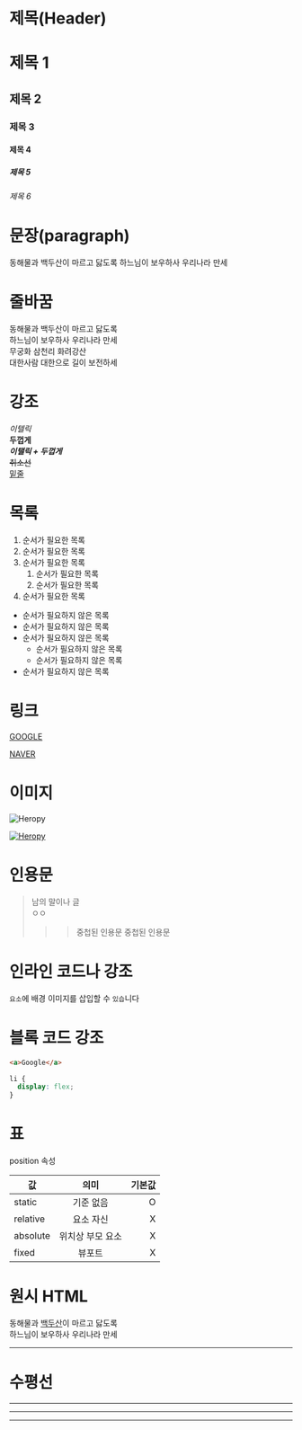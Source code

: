 # 제목(Header)

# 제목 1
## 제목 2
### 제목 3
#### 제목 4
##### 제목 5
###### 제목 6

# 문장(paragraph)

동해물과 백두산이 마르고 닳도록
하느님이 보우하사 우리나라 만세

# 줄바꿈

동해물과 백두산이 마르고 닳도록<br/>
하느님이 보우하사 우리나라 만세<br/> 
무궁화 삼천리 화려강산<br/>
대한사람 대한으로 길이 보전하세<br/>

# 강조

_이텔릭_  
**두껍게**  
**_이탤릭 + 두껍게_**  
~~취소선~~  
<u>밑줄</u> 


# 목록  

1. 순서가 필요한 목록
1. 순서가 필요한 목록
1. 순서가 필요한 목록
    1. 순서가 필요한 목록
    1. 순서가 필요한 목록
1. 순서가 필요한 목록

- 순서가 필요하지 않은 목록
- 순서가 필요하지 않은 목록
- 순서가 필요하지 않은 목록
    - 순서가 필요하지 않은 목록
    - 순서가 필요하지 않은 목록
- 순서가 필요하지 않은 목록


# 링크

[GOOGLE](https://www.google.com)

[NAVER](https://www.naver.com "NAVER로 이동!")

# 이미지

![Heropy](https://heropy.blog/css/images/logo.png)

[![Heropy](https://heropy.blog/css/images/logo.png)](https://www.heropy.blog)

# 인용문

> 남의 말이나 글  
> ㅇㅇ
>>> 중첩된 인용문
>>> 중첩된 인용문

# 인라인 코드나 강조

`요소`에 배경 이미지를 삽입할 수 `있습`니다

# 블록 코드 강조

```html
<a>Google</a>
```

```css
li {
  display: flex;
}
```

# 표

position 속성

값 | 의미 | 기본값
--|:--:|--:|
static | 기준 없음 | O
relative | 요소 자신 | X
absolute | 위치상 부모 요소 | X
fixed | 뷰포트 | X

# 원시 HTML

동해물과 <span style="text-decoration:underline;">백두산</span>이 마르고 닳도록<br/>
하느님이 보우하사 우리나라 만세

---

# 수평선

---

***

___